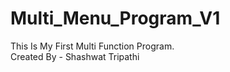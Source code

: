 # Multi_Menu_Program_V1
This Is My First Multi Function Program.
<br>
Created By - Shashwat Tripathi
